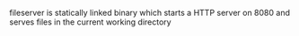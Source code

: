 fileserver is statically linked binary which starts a HTTP server on 8080 and serves
files in the current working directory

